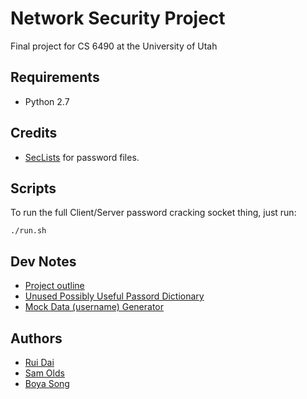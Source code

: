 # Network Security Project
Final project for CS 6490 at the University of Utah

## Requirements
* Python 2.7

## Credits
* [SecLists](https://github.com/danielmiessler/SecLists) for password files.

## Scripts

To run the full Client/Server password cracking socket thing, just run:

```
./run.sh
```

## Dev Notes
* [Project outline](https://github.com/drstarry/NS_Proj/wiki/Project-Outline)
* [Unused Possibly Useful Passord Dictionary](https://crackstation.net/buy-crackstation-wordlist-password-cracking-dictionary.htm)
* [Mock Data (username) Generator](https://www.mockaroo.com)

## Authors
* [Rui Dai](https://github.com/drstarry)
* [Sam Olds](https://github.com/samolds)
* [Boya Song](https://github.com/boyasong)
